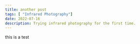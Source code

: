 ```yaml
---
title: another post
tags: [ "Infrared Photography"]
date: 2022-07-16
description: Trying infrared photography for the first time.
---
```

this is a test